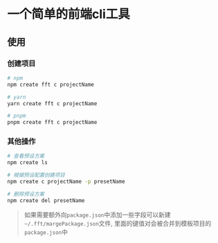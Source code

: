 # 一个简单的前端cli工具


## 使用

### 创建项目

```sh
# npm
npm create fft c projectName

# yarn
yarn create fft c projectName

# pnpm
pnpm create fft c projectName
```

### 其他操作

```sh
# 查看预设方案
npm create ls

# 根据预设配置创建项目
npm create c projectName -p presetName

# 删除预设方案
npm create del presetName
```

> 如果需要额外向`package.json`中添加一些字段可以新建`~/.fft/margePackage.json`文件, 里面的键值对会被合并到模板项目的`package.json`中
